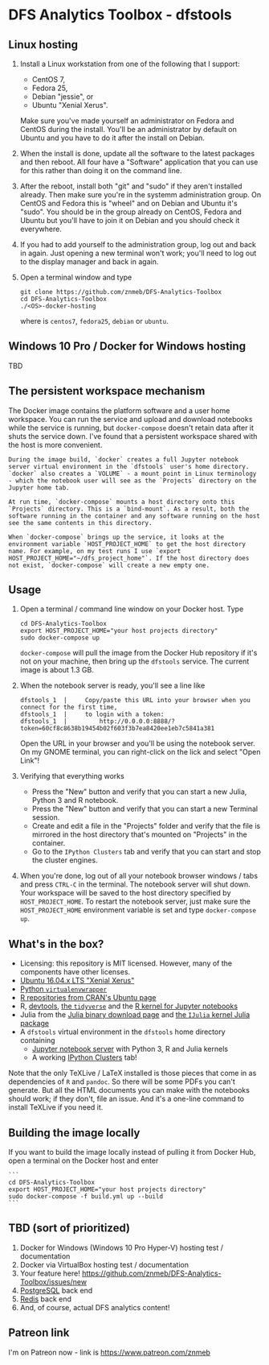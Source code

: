 # DFS Analytics Toolbox - dfstools

## Linux hosting
1. Install a Linux workstation from one of the following that I support:

    * CentOS 7,
    * Fedora 25,
    * Debian "jessie", or
    * Ubuntu "Xenial Xerus".

    Make sure you've made yourself an administrator on Fedora and CentOS during the install. You'll be an administrator by default on Ubuntu and you have to do it after the install on Debian.

2. When the install is done, update all the software to the latest packages and then reboot. All four have a "Software" application that you can use for this rather than doing it on the command line.

3. After the reboot, install both "git" and "sudo" if they aren't installed already. Then make sure you're in the systemm administration group. On CentOS and Fedora this is "wheel" and on Debian and Ubuntu it's "sudo". You should be in the group already on CentOS, Fedora and Ubuntu but you'll have to join it on Debian and you should check it everywhere.

4. If you had to add yourself to the administration group, log out and back in again. Just opening a new terminal won't work; you'll need to log out to the display manager and back in again.

5. Open a terminal window and type

    ```
    git clone https://github.com/znmeb/DFS-Analytics-Toolbox
    cd DFS-Analytics-Toolbox
    ./<OS>-docker-hosting
    ```

    where <OS> is `centos7`, `fedora25`, `debian` or `ubuntu`.

## Windows 10 Pro / Docker for Windows hosting
TBD

## The persistent workspace mechanism
The Docker image contains the platform software and a user home workspace. You can run the service and upload and download notebooks while the service is running, but `docker-compose` doesn't retain data after it shuts the service down. I've found that a persistent workspace shared with the host is more convenient.

    During the image build, `docker` creates a full Jupyter notebook server virtual environment in the `dfstools` user's home directory. `docker` also creates a `VOLUME` - a mount point in Linux terminology - which the notebook user will see as the `Projects` directory on the Jupyter home tab.

    At run time, `docker-compose` mounts a host directory onto this `Projects` directory. This is a `bind-mount`. As a result, both the software running in the container and any software running on the host see the same contents in this directory.

    When `docker-compose` brings up the service, it looks at the environment variable `HOST_PROJECT_HOME` to get the host directory name. For example, on my test runs I use `export HOST_PROJECT_HOME="~/dfs_project_home"`. If the host directory does not exist, `docker-compose` will create a new empty one.

## Usage
1. Open a terminal / command line window on your Docker host. Type

    ```
    cd DFS-Analytics-Toolbox
    export HOST_PROJECT_HOME="your host projects directory"
    sudo docker-compose up
    ```

   `docker-compose` will pull the image from the Docker Hub repository if it's not on your machine, then bring up the `dfstools` service. The current image is about 1.3 GB.

2. When the notebook server is ready, you'll see a line like

    ```
    dfstools_1  |     Copy/paste this URL into your browser when you connect for the first time,
    dfstools_1  |     to login with a token:
    dfstools_1  |         http://0.0.0.0:8888/?token=60cf8c8638b19454b02f603f3b7ea8420ee1eb7c5841a381
    ```

    Open the URL in your browser and you'll be using the notebook server. On my GNOME terminal, you can right-click on the lick and select "Open Link"!

3. Verifying that everything works

    * Press the "New" button and verify that you can start a new Julia, Python 3 and R notebook.
    * Press the "New" button and verify that you can start a new Terminal session.
    * Create and edit a file in the "Projects" folder and verify that the file is mirrored in the host directory that's mounted on "Projects" in the container.
    * Go to the `IPython Clusters` tab and verify that you can start and stop the cluster engines.

3. When you're done, log out of all your notebook browser windows / tabs and press `CTRL-C` in the terminal. The notebook server will shut down. Your workspace will be saved to the host directory specified by `HOST_PROJECT_HOME`. To restart the notebook server, just make sure the `HOST_PROJECT_HOME` environment variable is set and type `docker-compose up`.

## What's in the box?
* Licensing: this repository is MIT licensed. However, many of the components have other licenses.
* [Ubuntu 16.04.x LTS "Xenial Xerus"](https://store.docker.com/images/414e13de-f1ba-40d0-9867-08f2e5884b3f?tab=description)
* [Python `virtualenvwrapper`](https://virtualenvwrapper.readthedocs.io/en/latest/)
* [R repositories from CRAN's Ubuntu page](https://cran.r-project.org/bin/linux/ubuntu/)
* R, [devtools](https://github.com/hadley/devtools), [the `tidyverse`](http://tidyverse.org/) and the [R kernel for Jupyter notebooks](https://irkernel.github.io/)
* Julia from the [Julia binary download page](http://julialang.org/downloads/) and [the `IJulia` kernel Julia package](https://github.com/JuliaLang/IJulia.jl)
* A `dfstools` virtual environment in the `dfstools` home directory containing
    * [Jupyter notebook server](https://jupyter.org/) with Python 3, R and Julia kernels
    * A working [IPython Clusters](https://ipyparallel.readthedocs.io/en/latest/) tab!

Note that the only TeXLive / LaTeX installed is those pieces that come in as dependencies of `R` and `pandoc`. So there will be some PDFs you can't generate. But all the HTML documents you can make with the notebooks should work; if they don't, file an issue. And it's a one-line command to install TeXLive if you need it.

## Building the image locally
If you want to build the image locally instead of pulling it from Docker Hub, open a terminal on the Docker host and enter

    ```
    cd DFS-Analytics-Toolbox
    export HOST_PROJECT_HOME="your host projects directory"
    sudo docker-compose -f build.yml up --build
    ```

## TBD (sort of prioritized)
1. Docker for Windows (Windows 10 Pro Hyper-V) hosting test / documentation
1. Docker via VirtualBox hosting test / documentation
1. Your feature here! <https://github.com/znmeb/DFS-Analytics-Toolbox/issues/new>
1. [PostgreSQL](https://store.docker.com/images/022689bf-dfd8-408f-9e1c-19acac32e57b?tab=description) back end
1. [Redis](https://store.docker.com/images/1f6ef28b-3e48-4da1-b838-5bd8710a2053?tab=description) back end
1. And, of course, actual DFS analytics content!

## Patreon link
I'm on Patreon now - link is <https://www.patreon.com/znmeb>
